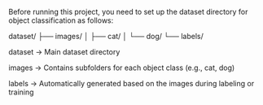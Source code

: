 Before running this project, you need to set up the dataset directory for object classification as follows:

dataset/
├── images/
│   ├── cat/
│   └── dog/
└── labels/

dataset → Main dataset directory

images → Contains subfolders for each object class (e.g., cat, dog)

labels → Automatically generated based on the images during labeling or training
